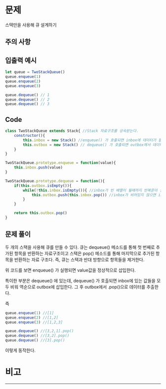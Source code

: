 # 문제
스택만을 사용해 큐 설계하기
## 주의 사항

## 입출력 예시
```js
let queue = TwoStackQueue()
queue.enqueue(1)
queue.enqueue(2)
queue.enqueue(3)

queue.dequeue() // 1
queue.dequeue() // 2
queue.dequeue() // 3

```


## Code

```js
class TwoStackQueue extends Stack{ //Stack 자료구조를 상속받는다.
    constructor(){
        this.inbox = new Stack() //enqueue() 가 호출되면 inbox에 데이터가 들어간다
        this.outbox = new Stack() // dequeue() 가 호출되면 outbox에서 데이터가 출력된다. (이동한 뒤 출력)
    }
}

TwoStackQueue.prototype.enqueue = function(value){
    this.inbox.push(value)
}

TwoStackQueue.prototype.dequeue = function(){
    if(this.outbox.isEmpty()){ 
        while(!this.inbox.isEmpty()){ //inbox가 빈 배열이 될때까지 반복문이 실행된다.
            this.outbox.push(this.inbox.pop()) //inbox가 비어있지 않으면 inbox.pop()을 outbox에 push한다.
        }
    }

    return this.outbox.pop()
}
```
## 문제 풀이
두 개의 스택을 사용해 큐를 만들 수 있다. 
큐는 dequeue() 메소드를 통해 첫 번째로 추가된 항목을 반환하는 자료구조이고
스택은 pop() 메소드를 통해 마지막으로 추가된 항목을 반환하는 자료 구조다.
즉, 큐는 스택과 반대 방향으로 항목들을 제거한다.

위 코드를 보면 enqueue() 가 실행되면 value값을 정상적으로 삽입한다.

특이한 부분은 dequeue() 에 있는데, dequeue() 가 호출되면 inbox에 있는 값들을 모두 비워 역순으로 outbox에 삽입한다.
그 후 outbox에서 .pop()으로 데이터를 추출한다.

즉
```js
queue.enqueue(1) //[1]
queue.enqueue(2) //[1,2]
queue.enqueue(3) //[1,2,3]

queue.dequeue() //[3,2,1].pop()
queue.dequeue() //[3,2].pop()
queue.dequeue() //[3].pop() 
```
이렇게 동작한다.

# 비고
---

